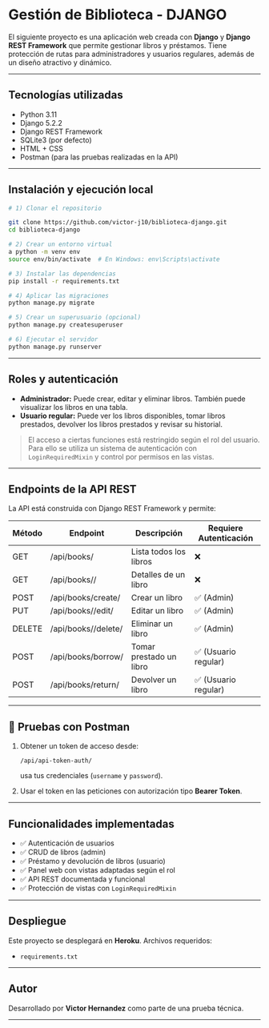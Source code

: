 # Gestión de Biblioteca - DJANGO

El siguiente proyecto es una aplicación web creada con **Django** y **Django REST Framework** que permite gestionar libros y préstamos. Tiene protección de rutas para administradores y usuarios regulares, además de un diseño atractivo y dinámico.

---

## Tecnologías utilizadas

* Python 3.11
* Django 5.2.2
* Django REST Framework
* SQLite3 (por defecto)
* HTML + CSS
* Postman (para las pruebas realizadas en la API)

---

## Instalación y ejecución local

```bash
# 1) Clonar el repositorio

git clone https://github.com/victor-j10/biblioteca-django.git
cd biblioteca-django

# 2) Crear un entorno virtual
a python -m venv env
source env/bin/activate  # En Windows: env\Scripts\activate

# 3) Instalar las dependencias
pip install -r requirements.txt

# 4) Aplicar las migraciones
python manage.py migrate

# 5) Crear un superusuario (opcional)
python manage.py createsuperuser

# 6) Ejecutar el servidor
python manage.py runserver
```

---

## Roles y autenticación

* **Administrador:** Puede crear, editar y eliminar libros. También puede visualizar los libros en una tabla.
* **Usuario regular:** Puede ver los libros disponibles, tomar libros prestados, devolver los libros prestados y revisar su historial.

> El acceso a ciertas funciones está restringido según el rol del usuario. Para ello se utiliza un sistema de autenticación con `LoginRequiredMixin` y control por permisos en las vistas.

---

## Endpoints de la API REST

La API está construida con Django REST Framework y permite:

| Método | Endpoint            | Descripción             | Requiere Autenticación |
| ------ | ------------------- | ----------------------- | ---------------------- |
| GET    | /api/books/         | Lista todos los libros  | ❌                      |
| GET    | /api/books//        | Detalles de un libro    | ❌                      |
| POST   | /api/books/create/  | Crear un libro          | ✅ (Admin)              |
| PUT    | /api/books//edit/   | Editar un libro         | ✅ (Admin)              |
| DELETE | /api/books//delete/ | Eliminar un libro       | ✅ (Admin)              |
| POST   | /api/books/borrow/  | Tomar prestado un libro | ✅ (Usuario regular)    |
| POST   | /api/books/return/  | Devolver un libro       | ✅ (Usuario regular)    |

---

## 🧪 Pruebas con Postman

1. Obtener un token de acceso desde:

   ```text
   /api/api-token-auth/
   ```

   usa tus credenciales (`username` y `password`).

2. Usar el token en las peticiones con autorización tipo **Bearer Token**.

---

## Funcionalidades implementadas

* ✅ Autenticación de usuarios
* ✅ CRUD de libros (admin)
* ✅ Préstamo y devolución de libros (usuario)
* ✅ Panel web con vistas adaptadas según el rol
* ✅ API REST documentada y funcional
* ✅ Protección de vistas con `LoginRequiredMixin`

---

## Despliegue

Este proyecto se desplegará en **Heroku**. Archivos requeridos:

* `requirements.txt`
---

## Autor

Desarrollado por **Victor Hernandez** como parte de una prueba técnica.

---
